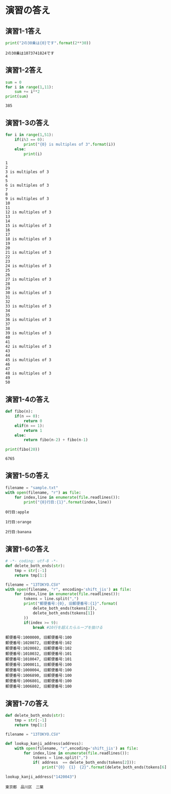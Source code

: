 
# 演習の答え

## 演習1-1答え


```python
print("2の30乗は{0}です".format(2**30))   
```

    2の30乗は1073741824です


## 演習1-2答え


```python
sum = 0
for i in range(1,11):
    sum += i**2
print(sum)    
```

    385


## 演習1-3の答え


```python
for i in range(1,51):
    if(i%3 == 0):
        print("{0} is multiples of 3".format(i))
    else:
        print(i)
```

    1
    2
    3 is multiples of 3
    4
    5
    6 is multiples of 3
    7
    8
    9 is multiples of 3
    10
    11
    12 is multiples of 3
    13
    14
    15 is multiples of 3
    16
    17
    18 is multiples of 3
    19
    20
    21 is multiples of 3
    22
    23
    24 is multiples of 3
    25
    26
    27 is multiples of 3
    28
    29
    30 is multiples of 3
    31
    32
    33 is multiples of 3
    34
    35
    36 is multiples of 3
    37
    38
    39 is multiples of 3
    40
    41
    42 is multiples of 3
    43
    44
    45 is multiples of 3
    46
    47
    48 is multiples of 3
    49
    50


## 演習1-4の答え


```python
def fibo(n):
    if(n == 0):
        return 0
    elif(n == 1):
        return 1
    else:
        return fibo(n-2) + fibo(n-1)
    
print(fibo(20))
```

    6765


## 演習1-5の答え


```python
filename = "sample.txt"
with open(filename, "r") as file: 
    for index,line in enumerate(file.readlines()):
        print("{0}行目:{1}".format(index,line))
```

    0行目:apple
    
    1行目:orange
    
    2行目:banana


## 演習1-6の答え


```python
# -*- coding: utf-8 -*-
def delete_both_ends(str):
    tmp = str[:-1]
    return tmp[1:]

filename = "13TOKYO.CSV"
with open(filename, "r", encoding='shift_jis') as file: 
    for index,line in enumerate(file.readlines()):
        tokens = line.split(",")
        print("郵便番号:{0}, 旧郵便番号:{1}".format(
            delete_both_ends(tokens[2]),
            delete_both_ends(tokens[1])
        ))
        if(index >= 9):
            break #10行を超えたらループを抜ける
```

    郵便番号:1000000, 旧郵便番号:100  
    郵便番号:1020072, 旧郵便番号:102  
    郵便番号:1020082, 旧郵便番号:102  
    郵便番号:1010032, 旧郵便番号:101  
    郵便番号:1010047, 旧郵便番号:101  
    郵便番号:1000011, 旧郵便番号:100  
    郵便番号:1000004, 旧郵便番号:100  
    郵便番号:1006890, 旧郵便番号:100  
    郵便番号:1006801, 旧郵便番号:100  
    郵便番号:1006802, 旧郵便番号:100  


## 演習1-7の答え


```python
def delete_both_ends(str):
    tmp = str[:-1]
    return tmp[1:]

filename = "13TOKYO.CSV"

def lookup_kanji_address(address):
    with open(filename, "r",encoding='shift_jis') as file: 
        for index,line in enumerate(file.readlines()):
            tokens = line.split(",")
            if( address  == delete_both_ends(tokens[2])):
                print("{0}　{1}　{2}".format(delete_both_ends(tokens[6]),delete_both_ends(tokens[7]),delete_both_ends(tokens[8])))
                
lookup_kanji_address("1420043")
```

    東京都　品川区　二葉

